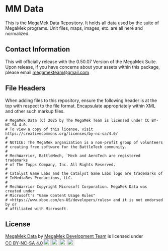 # MM Data

This is the MegaMek Data Repository. It holds all data used by the suite of MegaMek programs. Unit files, maps, images,
etc. are all here and normalized.

## Contact Information

This will officially release with the 0.50.07 Version of the MegaMek Suite. Upon release, if you have concerns about
your assets within this package, please email <megamekteam@gmail.com>

## File Headers

When adding files to this repository, ensure the following header is at the top with respect to the file format.
Encapsulate appropriately within XML and other such markup files.

```
# MegaMek Data (C) 2025 by The MegaMek Team is licensed under CC BY-NC-SA 4.0.
# To view a copy of this license, visit https://creativecommons.org/licenses/by-nc-sa/4.0/
#
# NOTICE: The MegaMek organization is a non-profit group of volunteers
# creating free software for the BattleTech community.
#
# MechWarrior, BattleMech, `Mech and AeroTech are registered trademarks
# of The Topps Company, Inc. All Rights Reserved.
#
# Catalyst Game Labs and the Catalyst Game Labs logo are trademarks of
# InMediaRes Productions, LLC.
#
# MechWarrior Copyright Microsoft Corporation. MegaMek Data was created under
# Microsoft's "Game Content Usage Rules"
# <https://www.xbox.com/en-US/developers/rules> and it is not endorsed by or
# affiliated with Microsoft.
```

## License

<p><a property="dct:title" rel="cc:attributionURL" href="https://github.com/MegaMek/mm-data">MegaMek Data</a> by <a rel="cc:attributionURL dct:creator" property="cc:attributionName" href="https://github.com/MegaMek">MegaMek Development Team</a> is licensed under <a href="https://creativecommons.org/licenses/by-nc-sa/4.0/?ref=chooser-v1" target="_blank" rel="license noopener noreferrer" style="display:inline-block;">CC BY-NC-SA 4.0<img style="height:22px!important;margin-left:3px;vertical-align:text-bottom;" src="https://mirrors.creativecommons.org/presskit/icons/cc.svg?ref=chooser-v1" alt=""><img style="height:22px!important;margin-left:3px;vertical-align:text-bottom;" src="https://mirrors.creativecommons.org/presskit/icons/by.svg?ref=chooser-v1" alt=""><img style="height:22px!important;margin-left:3px;vertical-align:text-bottom;" src="https://mirrors.creativecommons.org/presskit/icons/nc.svg?ref=chooser-v1" alt=""><img style="height:22px!important;margin-left:3px;vertical-align:text-bottom;" src="https://mirrors.creativecommons.org/presskit/icons/sa.svg?ref=chooser-v1" alt=""></a></p>
